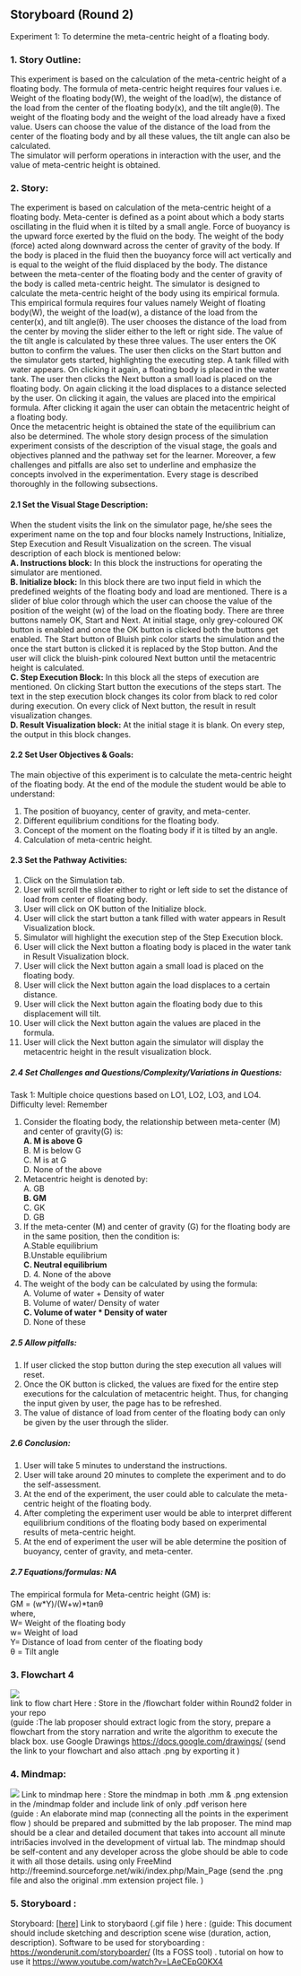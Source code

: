 ## Storyboard (Round 2)


Experiment 1: To determine the meta-centric height of a floating body.

### 1. Story Outline:

This experiment is based on the calculation of the meta-centric height of a floating body. The formula of meta-centric height requires four values i.e. Weight of the floating body(W), the weight of the load(w), the distance of the load from the center of the floating body(x), and the tilt angle(θ). The weight of the floating body and the weight of the load already have a fixed value. Users can choose the value of the distance of the load from the center of the floating body and by all these values, the tilt angle can also be calculated. <br>
The simulator will perform operations in interaction with the user, and the value of meta-centric height is obtained. 

### 2. Story:

The experiment is based on calculation of the meta-centric height of a floating body. Meta-center is defined as a point about which a body starts oscillating in the fluid when it is tilted by a small angle. Force of buoyancy is the upward force exerted by the fluid on the body. The weight of the body (force) acted along downward across the center of gravity of the body. If the body is placed in the fluid then the buoyancy force will act vertically and is equal to the weight of the fluid displaced by the body. The distance between the meta-center of the floating body and the center of gravity of the body is called meta-centric height. The simulator is designed to calculate the meta-centric height of the body using its empirical formula. This empirical formula requires four values namely Weight of floating body(W), the weight of the load(w), a distance of the load from the center(x), and tilt angle(θ). The user chooses the distance of the load from the center by moving the slider either to the left or right side. The value of the tilt angle is calculated by these three values. The user enters the OK button to confirm the values. The user then clicks on the Start button and the simulator gets started, highlighting the executing step. A tank filled with water appears. On clicking it again, a floating body is placed in the water tank. The user then clicks the Next button a small load is placed on the floating body. On again clicking it the load displaces to a distance selected by the user. On clicking it again, the values are placed into the empirical formula. After clicking it again the user can obtain the metacentric height of a floating body. <br>
Once the metacentric height is obtained the state of the equilibrium can also be determined. The whole story design process of the simulation experiment consists of the description of the visual stage, the goals and objectives planned and the pathway set for the learner. Moreover, a few challenges and pitfalls are also set to underline and emphasize the concepts involved in the experimentation. Every stage is described thoroughly in the following subsections.

#### 2.1 Set the Visual Stage Description:
When the student visits the link on the simulator page, he/she sees the experiment name on the top and four blocks namely Instructions, Initialize, Step Execution and Result Visualization on the screen. The visual description of each block is mentioned below:<br>
<b>A.	Instructions block:</b> In this block the instructions for operating the simulator are mentioned.<br>
<b>B. Initialize block:</b> In this block there are two input field in which the predefined weights of the floating body and load are mentioned. There is a slider of blue color through which the user can choose the value of the position of the weight (w) of the load on the floating body. There are three buttons namely OK, Start and Next. At initial stage, only grey-coloured OK button is enabled and once the OK button is clicked both the buttons get enabled. The Start button of Bluish pink color starts the simulation and the once the start button is clicked it is replaced by the Stop button. And the user will click the bluish-pink coloured Next button until the metacentric height is calculated.<br>
<b>C.	Step Execution Block:</b> In this block all the steps of execution are mentioned. On clicking Start button the executions of the steps start. The text in the step execution block changes its color from black to red color during execution. On every click of Next button, the result in result visualization changes.<br>
<b>D.	Result Visualization block:</b> At the initial stage it is blank. On every step, the output in this block changes.    

#### 2.2 Set User Objectives & Goals:
The main objective of this experiment is to calculate the meta-centric height of the floating body. At the end of the module the student would be able to understand:<br>
1.	The position of buoyancy, center of gravity, and meta-center.<br>
2.	Different equilibrium conditions for the floating body.<br>
3.	Concept of the moment on the floating body if it is tilted by an angle.<br>
4.	Calculation of meta-centric height.<br>

#### 2.3 Set the Pathway Activities:
1.	Click on the Simulation tab.<br>
2.	User will scroll the slider either to right or left side to set the distance of load from center of floating body.<br>
3.	User will click on OK button of the Initialize block.<br>
4.	User will click the start button a tank filled with water appears in Result Visualization block.<br>
5.	Simulator will highlight the execution step of the Step Execution block.<br>
6.	User will click the Next button a floating body is placed in the water tank in Result Visualization block.<br>
7.	User will click the Next button again a small load is placed on the floating body.<br>
8.	User will click the Next button again the load displaces to a certain distance.<br>
9.	User will click the Next button again the floating body due to this displacement will tilt.<br>
10.	User will click the Next button again the values are placed in the formula.<br>
11.	User will click the Next button again the simulator will display the metacentric height in the result visualization block.<br>

##### 2.4 Set Challenges and Questions/Complexity/Variations in Questions:
Task 1: Multiple choice questions based on LO1, LO2, LO3, and LO4.<br>
Difficulty level: Remember<br>
1. Consider the floating body, the relationship between meta-center (M) and center of gravity(G)  is: <br><b> A. M is above G </b><br> B. M is below G <br> C. M is at G <br> D. None of the above <br>
2. Metacentric height is denoted by: <br>A. GB  <br><b>B. GM</b> <br> C. GK <br> D. GB <br>
3. If the meta-center (M) and center of gravity (G) for the floating body are in the same position, then the condition is: <br>A.Stable equilibrium  <br> B.Unstable equilibrium<br><b>C. Neutral equilibrium </b> <br> D. 4.	None of the above <br>
4. The weight of the body can be calculated by using the formula: <br>A. Volume of water + Density of water  <br>B. Volume of water/ Density of water  <br><b> C. Volume of water * Density of water</b> <br> D. None of these  <br>


##### 2.5 Allow pitfalls:
1. If user clicked the stop button during the step execution all values will reset.<br>
2. Once the OK button is clicked, the values are fixed for the entire step executions for the calculation of metacentric height. Thus, for changing the input given by user, the page has to be refreshed.<br>
3. The value of distance of load from center of the floating body can only be given by the user through the slider.<br>


##### 2.6 Conclusion:
1.	User will take 5 minutes to understand the instructions.<br>
2.	User will take around 20 minutes to complete the experiment and to do the self-assessment.<br>
3.	At the end of the experiment, the user could able to calculate the meta-centric height of the floating body.<br>
4.	After completing the experiment user would be able to interpret different equilibrium conditions of the floating body based on experimental results of meta-centric height.<br>
5.	At the end of experiment the user will be able determine the position of buoyancy, center of gravity, and meta-center.<br>


##### 2.7 Equations/formulas: NA
The empirical formula for Meta-centric height (GM) is:<br>
GM = (w*Y)/(W+w)*tanθ <br>
where,<br>
W= Weight of the floating body<br>
w= Weight of load<br>
Y= Distance of load from center of the floating body <br>
θ = Tilt angle

### 3. Flowchart 4
<img src="flowchart/flowchart.png"/><br>
link to flow chart Here : Store in the  /flowchart folder within Round2 folder in your repo
<br>
(guide :The lab proposer should extract logic from the story, prepare a flowchart from the story narration and write the algorithm to execute the black box.  use Google Drawings https://docs.google.com/drawings/ (send the link to your flowchart and also attach .png by exporting it )

### 4. Mindmap:
<img src="mindmap/mindmap.png"/>
 Link to mindmap here : Store the mindmap in both .mm & .png extension in the  /mindmap folder and include link of only .pdf verison here
 <br>
 (guide : An elaborate mind map (connecting all the points in the experiment flow ) should be prepared and submitted by the lab proposer. The mind map should be a clear and detailed document that takes into account all minute intri5acies involved in the development of virtual lab. The mindmap should be self-content and any developer across the globe should be able to code it with all those details. using only FreeMind http://freemind.sourceforge.net/wiki/index.php/Main_Page (send the .png file and also the original .mm extension project file. )

### 5. Storyboard :
Storyboard: <a href="Storyboard/carwiper.gif"> [here]</a>
Link to storybaord (.gif file ) here :
(guide: This document should include sketching and description scene wise (duration, action, description). Software to be used for storyboarding : https://wonderunit.com/storyboarder/ (Its a FOSS tool) . tutorial on how to use it https://www.youtube.com/watch?v=LAeCEpG0KX4
